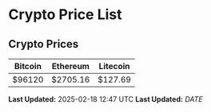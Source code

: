 # Crypto Price List

## Crypto Prices
| Bitcoin | Ethereum | Litecoin |
| ------- | -------- | -------- |
| $96120 | $2705.16 | $127.69 |
**Last Updated:** 2025-02-18 12:47 UTC
**Last Updated:** $DATE$
